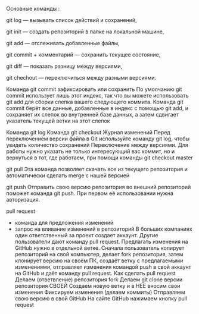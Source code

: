 Основные команды :

git log — вызывать список действий и сохранений,

git init — создать репозиторий в папке на локальной машине,

git add — отслеживать добавленные файлы,

git commit + комментарий — сохранить текущее состояние,

git diff — показать разницу между версиями,

git chechout — переключиться между разными версиями.



Команда git commit
зафиксировать или сохранить
По умолчанию git commit использует лишь этот индекс, так что вы можете использовать git add 
для сборки слепка вашего следующего коммита.
Команда git commit берёт все данные, добавленные в индекс с помощью git add, и сохраняет их 
слепок во внутренней базе данных, а затем сдвигает указатель текущей ветки на этот слепок

Команда git log Команда git checkout
Журнал изменений
Перед переключением версии файла в Git 
используйте команду git log, чтобы увидеть 
количество сохранений
Переключение между версиями. 
Для работы нужно указать не только 
интересующий вас коммит, но и вернуться 
в тот, где работаем, при помощи команды 
git checkout master


git pull
Эта команда позволяет скачать все 
из текущего репозитория и автоматически 
сделать merge с нашей версией


git push
Отправить свою версию репозитория во 
внешний репозиторий поможет команда git 
push. При первом её использовании нужна авторизация.





pull request
- команда для предложения изменений 
- запрос на вливание изменений в репозиторий
В больших компаниях один ответственный за проект создает аккаунт. Другие пользователи дают 
команду pull request. Предлагать изменения на GitHub нужно в отдельной ветке. Сначала 
пользователь копирует репозиторий на свой компьютер, делает fork репозитория, затем 
клонирует версию на своём ПК, создаёт ветку с предлагаемыми изменениями, отправляет 
изменения командой push в свой аккаунт на GitHub и даёт команду pull request.
Как сделать pull request
Делаем   (ответвление) репозитория fork
Делаем git clone   версии репозитория СВОЕЙ
Создаем новую ветку и в НЕЕ вносим свои изменения
Фиксируем изменения (делаем коммиты)
Отправляем свою версию в свой GitHub
На сайте GitHub нажимаем кнопку pull request